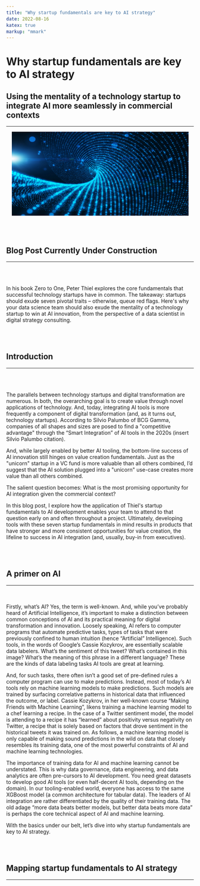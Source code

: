 ```yaml
---
title: "Why startup fundamentals are key to AI strategy"
date: 2022-08-16
katex: true
markup: "mmark"
---
```


# Why startup fundamentals are key to AI strategy

## Using the mentality of a technology startup to integrate AI more seamlessly in commercial contexts
---

<p align="center"> <img src="/posts/blog_AI_image_2.jpeg"/ width = "475" height = "225"> </p>

<br><br>

## Blog Post Currently Under Construction 

---

<br><br>

In his book Zero to One, Peter Thiel explores the core fundamentals that successful technology startups have in common. The takeaway: startups should exude seven pivotal traits – otherwise, queue red flags. Here's why your data science team should also exude the mentality of a technology startup to win at AI innovation, from the perspective of a data scientist in digital strategy consulting.

<br><br>

## Introduction
---

<br><br>

The parallels between technology startups and digital transformation are numerous. In both, the overarching goal is to create value through novel applications of technology. And, today, integrating AI tools is more frequently a component of digital transformation (and, as it turns out, technology startups). According to Silvio Palumbo of BCG Gamma, companies of all shapes and sizes are posed to find a "competitive advantage" through the “Smart Integration” of AI tools in the 2020s (insert Silvio Palumbo citation). 

And, while largely enabled by better AI tooling, the bottom-line success of AI innovation still hinges on value creation fundamentals. Just as the "unicorn" startup in a VC fund is more valuable than all others combined, I’d suggest that the AI solution plugged into a "unicorn" use-case creates more value than all others combined. 

The salient question becomes: What is the most promising opportunity for AI integration given the commercial context? 

In this blog post, I explore how the application of Thiel's startup fundamentals to AI development enables your team to attend to that question early on and often throughout a project. Ultimately, developing tools with these seven startup fundamentals in mind results in products that have stronger and more consistent opportunities for value creation, the lifeline to success in AI integration (and, usually, buy-in from executives).

<br><br>
## A primer on AI 
---
<br><br>
Firstly, what’s AI? Yes, the term is well-known. And, while you’ve probably heard of Artificial Intelligence, it’s important to make a distinction between common conceptions of AI and its practical meaning for digital transformation and innovation. Loosely speaking, AI refers to computer programs that automate predictive tasks, types of tasks that were previously confined to human intuition (hence “Artificial” Intelligence). Such tools, in the words of Google’s Cassie Kozykrov, are essentially scalable data labelers. What’s the sentiment of this tweet? What’s contained in this image? What’s the meaning of this phrase in a different language? These are the kinds of data labeling tasks AI tools are great at learning. 

And, for such tasks, there often isn’t a good set of pre-defined rules a computer program can use to make predictions. Instead, most of today’s AI tools rely on machine learning models to make predictions. Such models are trained by surfacing correlative patterns in historical data that influenced the outcome, or label. Cassie Kozykrov, in her well-known course “Making Friends with Machine Learning”, likens training a machine learning model to a chef learning a recipe. In the case of a Twitter sentiment model, the model is attending to a recipe it has “learned” about positivity versus negativity on Twitter, a recipe that is solely based on factors that drove sentiment in the historical tweets it was trained on. As follows, a machine learning model is only capable of making sound predictions in the wild on data that closely resembles its training data, one of the most powerful constraints of AI and machine learning technologies. 

The importance of training data for AI and machine learning cannot be understated. This is why data governance, data engineering, and data analytics are often pre-cursors to AI development. You need great datasets to develop good AI tools (or even half-decent AI tools, depending on the domain). In our tooling-enabled world, everyone has access to the same XGBoost model (a common architecture for tabular data). The leaders of AI integration are rather differentiated by the quality of their training data. The old adage “more data beats better models, but better data beats more data” is perhaps the core technical aspect of AI and machine learning. 

With the basics under our belt, let’s dive into why startup fundamentals are key to AI strategy. 

<br><br>
## Mapping startup fundamentals to AI strategy
---
<br><br>




